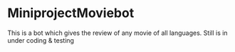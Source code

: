 # MiniprojectMoviebot
This is a bot which gives the review of any movie of all languages.
Still is in under coding & testing
